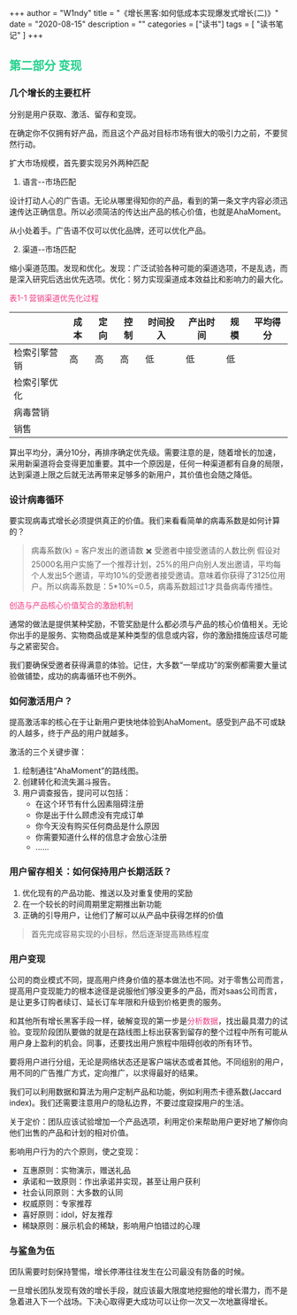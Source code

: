 +++
author = "W1ndy"
title = "《增长黑客:如何低成本实现爆发式增长(二)》"
date = "2020-08-15"
description = ""
categories = ["读书"]
tags = [
    "读书笔记"
]
+++
<h2 style="color: #23D18B"> 第二部分 变现 </h2>

### 几个增长的主要杠杆
分别是用户获取、激活、留存和变现。

在确定你不仅拥有好产品，而且这个产品对目标市场有很大的吸引力之前，不要贸然行动。

扩大市场规模，首先要实现另外两种匹配
1. 语言--市场匹配

设计打动人心的广告语。无论从哪里得知你的产品，看到的第一条文字内容必须迅速传达正确信息。所以必须简洁的传达出产品的核心价值，也就是AhaMoment。

从小处着手。广告语不仅可以优化品牌，还可以优化产品。

2. 渠道--市场匹配

缩小渠道范围。发现和优化。发现：广泛试验各种可能的渠道选项，不是乱选，而是深入研究后选出优先选项。优化：努力实现渠道成本效益比和影响力的最大化。

<span style="color: #F03A82">表1-1 营销渠道优先化过程</span>

|              | 成本 | 定向 | 控制 | 时间投入 | 产出时间 | 规模 | 平均得分 |
| ------------ | ---- | ---- | ---- | -------- | -------- | -------- | ------|
| 检索引擎营销 | 高   | 高   | 高   | 低       | 低       |  低        |   |
| 检索引擎优化 |      |      |      |          |          |          |   |
| 病毒营销     |      |      |      |          |          |          |   |
| 销售         |      |      |      |          |          |          |   |

算出平均分，满分10分，再排序确定优先级。需要注意的是，随着增长的加速，采用新渠道将会变得更加重要。其中一个原因是，任何一种渠道都有自身的局限，达到渠道上限之后就无法再带来足够多的新用户，其价值也会随之降低。

### 设计病毒循环
要实现病毒式增长必须提供真正的价值。我们来看看简单的病毒系数是如何计算的？
> 病毒系数(k) = 客户发出的邀请数 ✖️ 受邀者中接受邀请的人数比例
假设对25000名用户实施了一个推荐计划，25%的用户向别人发出邀请，平均每个人发出5个邀请，平均10%的受邀者接受邀请。意味着你获得了3125位用户。所以病毒系数是：5*10%=0.5，病毒系数超过1才具备病毒传播性。

<span style="color: #F03A82">创造与产品核心价值契合的激励机制</span>

通常的做法是提供某种奖励，不管奖励是什么都必须与产品的核心价值相关。无论你出手的是服务、实物商品或是某种类型的信息或内容，你的激励措施应该尽可能与之紧密契合。

我们要确保受邀者获得满意的体验。记住，大多数“一举成功”的案例都需要大量试验做铺垫，成功的病毒循环也不例外。

### 如何激活用户？

提高激活率的核心在于让新用户更快地体验到AhaMoment。感受到产品不可或缺的人越多，终于产品的用户就越多。

激活的三个关键步骤：
1. 绘制通往“AhaMoment”的路线图。
2. 创建转化和流失漏斗报告。
3. 用户调查报告，提问可以包括：
    * 在这个环节有什么因素阻碍注册
    * 你是出于什么顾虑没有完成订单
    * 你今天没有购买任何商品是什么原因
    * 你需要知道什么样的信息才会放心注册
    * ......

### 用户留存相关：如何保持用户长期活跃？
1. 优化现有的产品功能、推送以及对重复使用的奖励
2. 在一个较长的时间周期里定期推出新功能
3. 正确的引导用户，让他们了解可以从产品中获得怎样的价值

> 首先完成容易实现的小目标，然后逐渐提高熟练程度

### 用户变现

公司的商业模式不同，提高用户终身价值的基本做法也不同。对于零售公司而言，提高用户变现能力的根本途径是说服他们够没更多的产品，而对saas公司而言，是让更多订购者续订、延长订车年限和升级到价格更贵的服务。

和其他所有增长黑客手段一样，破解变现的第一步是<span style="color: #F03A82">分析数据</span>，找出最具潜力的试验。变现阶段团队要做的就是在路线图上标出获客到留存的整个过程中所有可能从用户身上盈利的机会。同事，还要找出用户旅程中阻碍创收的所有环节。

要将用户进行分组，无论是网络状态还是客户端状态或者其他。不同组别的用户，用不同的广告推广方式，定向推广，以求得最好的结果。

我们可以利用数据和算法为用户定制产品和功能，例如利用杰卡德系数(Jaccard index)。我们还需要注意用户的隐私边界，不要过度窥探用户的生活。

关于定价：团队应该试验增加一个产品选项，利用定价来帮助用户更好地了解你向他们出售的产品和计划的相对价值。

影响用户行为的六个原则，使之变现：
* 互惠原则：实物演示，赠送礼品
* 承诺和一致原则：作出承诺并实现，甚至让用户获利
* 社会认同原则：大多数的认同
* 权威原则：专家推荐
* 喜好原则：idol，好友推荐
* 稀缺原则：展示机会的稀缺，影响用户怕错过的心理

### 与鲨鱼为伍
团队需要时刻保持警惕，增长停滞往往发生在公司最没有防备的时候。

一旦增长团队发现有效的增长手段，就应该最大限度地挖掘他的增长潜力，而不是急着进入下一个战场。下决心取得更大成功可以让你一次又一次地赢得增长。





